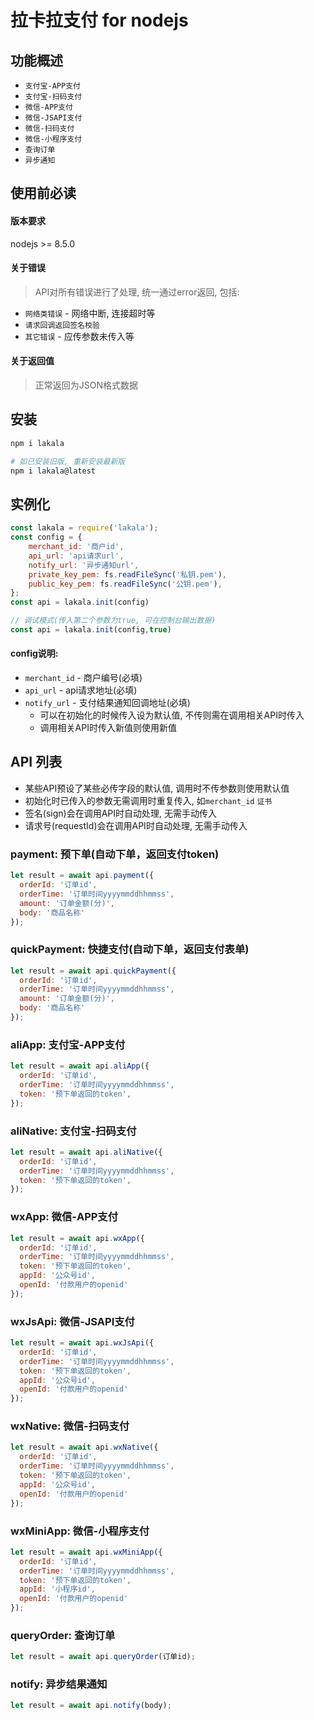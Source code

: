 # 拉卡拉支付 for nodejs

## 功能概述
- `支付宝-APP支付` 
- `支付宝-扫码支付`
- `微信-APP支付`
- `微信-JSAPI支付`
- `微信-扫码支付`
- `微信-小程序支付`
- `查询订单`
- `异步通知`


## 使用前必读
#### 版本要求
nodejs >= 8.5.0


#### 关于错误
> API对所有错误进行了处理, 统一通过error返回, 包括:

- `网络类错误` - 网络中断, 连接超时等
- `请求回调返回签名校验`
- `其它错误` - 应传参数未传入等

#### 关于返回值
> 正常返回为JSON格式数据

## 安装
```Bash
npm i lakala

# 如已安装旧版, 重新安装最新版
npm i lakala@latest
```

## 实例化
```javascript
const lakala = require('lakala');
const config = {
    merchant_id: '商户id',
    api_url: 'api请求url',
    notify_url: '异步通知url',
    private_key_pem: fs.readFileSync('私钥.pem'),
    public_key_pem: fs.readFileSync('公钥.pem'),
};
const api = lakala.init(config)

// 调试模式(传入第二个参数为true, 可在控制台输出数据)
const api = lakala.init(config,true)
```

#### config说明:
- `merchant_id` - 商户编号(必填)
- `api_url` - api请求地址(必填)
- `notify_url` - 支付结果通知回调地址(必填)
  - 可以在初始化的时候传入设为默认值, 不传则需在调用相关API时传入
  - 调用相关API时传入新值则使用新值


## API 列表
- 某些API预设了某些必传字段的默认值, 调用时不传参数则使用默认值
- 初始化时已传入的参数无需调用时重复传入, 如`merchant_id` `证书` 
- 签名(sign)会在调用API时自动处理, 无需手动传入
- 请求号(requestId)会在调用API时自动处理, 无需手动传入


### payment: 预下单(自动下单，返回支付token)
```javascript
let result = await api.payment({
  orderId: '订单id',
  orderTime: '订单时间yyyymmddhhmmss',
  amount: '订单金额(分)',
  body: '商品名称'
});
```

### quickPayment: 快捷支付(自动下单，返回支付表单)
```javascript
let result = await api.quickPayment({
  orderId: '订单id',
  orderTime: '订单时间yyyymmddhhmmss',
  amount: '订单金额(分)',
  body: '商品名称'
});
```

### aliApp: 支付宝-APP支付
```javascript
let result = await api.aliApp({
  orderId: '订单id',
  orderTime: '订单时间yyyymmddhhmmss',
  token: '预下单返回的token',
});
```

### aliNative: 支付宝-扫码支付
```javascript
let result = await api.aliNative({
  orderId: '订单id',
  orderTime: '订单时间yyyymmddhhmmss',
  token: '预下单返回的token',
});
```

### wxApp: 微信-APP支付
```javascript
let result = await api.wxApp({
  orderId: '订单id',
  orderTime: '订单时间yyyymmddhhmmss',
  token: '预下单返回的token',
  appId: '公众号id',
  openId: '付款用户的openid'
});
```

### wxJsApi: 微信-JSAPI支付
```javascript
let result = await api.wxJsApi({
  orderId: '订单id',
  orderTime: '订单时间yyyymmddhhmmss',
  token: '预下单返回的token',
  appId: '公众号id',
  openId: '付款用户的openid'
});
```

### wxNative: 微信-扫码支付
```javascript
let result = await api.wxNative({
  orderId: '订单id',
  orderTime: '订单时间yyyymmddhhmmss',
  token: '预下单返回的token',
  appId: '公众号id',
  openId: '付款用户的openid'
});
```

### wxMiniApp: 微信-小程序支付
```javascript
let result = await api.wxMiniApp({
  orderId: '订单id',
  orderTime: '订单时间yyyymmddhhmmss',
  token: '预下单返回的token',
  appId: '小程序id',
  openId: '付款用户的openid'
});
```

### queryOrder: 查询订单
```javascript
let result = await api.queryOrder(订单id);
```

### notify: 异步结果通知
```javascript
let result = await api.notify(body);
```









